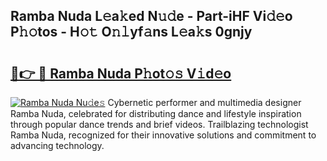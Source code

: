 ## Ramba Nuda L𝚎a𝚔ed N𝚞𝚍e - Part-iHF Vi𝚍𝚎o P𝚑𝚘tos - H𝚘𝚝 O𝚗𝚕yf𝚊ns L𝚎a𝚔s 0gnjy

# <h2><a href="http://kf8xhi.oniu.top/?m=Ramba+Nuda">🔗👉 🔴 Ramba Nuda P𝚑ot𝚘𝚜 V𝚒d𝚎o</a></h2>

[![Ramba Nuda Nu𝚍e𝚜](https://i.imgur.com/0qMVB7G.gif)](http://kf8xhi.oniu.top/?m=Ramba+Nuda)
Cybernetic performer and multimedia designer Ramba Nuda, celebrated for distributing dance and lifestyle inspiration through popular dance trends and brief videos. Trailblazing technologist Ramba Nuda, recognized for their innovative solutions and commitment to advancing technology.  
